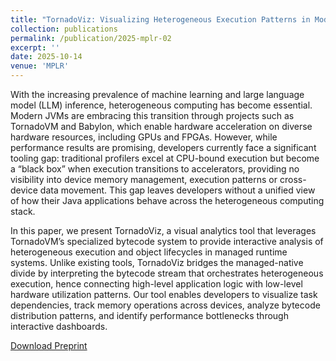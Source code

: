 ```yaml
---
title: "TornadoViz: Visualizing Heterogeneous Execution Patterns in Modern Managed Runtime Systems."
collection: publications
permalink: /publication/2025-mplr-02
excerpt: ''
date: 2025-10-14
venue: 'MPLR'
---
```


With the increasing prevalence of machine learning and large language model (LLM) inference, heterogeneous computing has become essential. Modern JVMs are embracing this transition through projects such as TornadoVM and Babylon, which enable hardware acceleration on diverse hardware resources, including GPUs and FPGAs. However, while performance results are promising, developers currently face a significant tooling gap: traditional profilers excel at CPU-bound execution but become a “black box” when execution transitions to accelerators, providing no visibility into device memory management, execution patterns or cross-device data movement. This gap leaves developers without a unified view of how their Java applications behave across the heterogeneous computing stack.

In this paper, we present TornadoViz, a visual analytics tool that leverages TornadoVM’s specialized bytecode system to provide interactive analysis of heterogeneous execution and object lifecycles in managed runtime systems. Unlike existing tools, TornadoViz bridges the managed-native divide by interpreting the bytecode stream that orchestrates heterogeneous execution, hence connecting high-level application logic with low-level hardware utilization patterns. Our tool enables developers to visualize task dependencies, track memory operations across devices, analyze bytecode distribution patterns, and identify performance bottlenecks through interactive dashboards.

[Download Preprint](https://stratika.github.io/files/tornadovm-visualizer-PREPRINT.pdf)